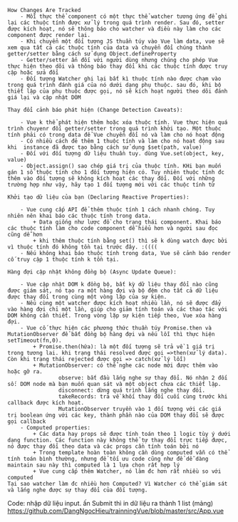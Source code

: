 	How Changes Are Tracked
		- Mỗi thực thể component có một thực thể watcher tương ứng để ghi lại các thuộc tính được xử lý trong quá trình render. Sau đó, setter được kích hoạt, nó sẽ thông báo cho watcher và điều này làm cho các component được render lại.
		- Khi chuyển một đối tượng JS thuần túy vào Vue làm data, vue sẽ xem qua tất cả các thuộc tính của data và chuyển đổi chúng thành getter/setter bằng cách sử dụng Object.defineProperty
		- Getter/setter ẩn đối với người dùng nhưng chúng cho phép Vue thực hiện theo dõi và thông báo thay đổi khi các thuộc tính được truy cập hoặc sửa đổi
		- Đối tượng Watcher ghi lại bất kì thuộc tính nào được chạm vào trong quá trình đánh giá của nó dưới dạng phụ thuộc. sau đó, khi bộ thiết lập của phụ thuộc được gọi, nó sẽ kích hoạt người theo dõi đánh giá lại và cập nhật DOM
	
	Thay đổi cảnh báo phát hiện (Change Detection Caveats):

		- Vue k thể phát hiện thêm hoặc xóa thuộc tính. Vue thực hiện quá trình chuyenr đổi getter/setter trong quá trình khởi tạo. Một thuộc tính phải có trong data để Vue chuyển đổi nó và làm cho nó hoạt động
		- Có nhiều cách đẻ thêm 1 thuộc tính và làm cho nó hoạt động sau khi  instance đã được tạo bằng cách sử dụng $set(path, value)
		- Đối với đối tượng dữ liệu thuần tuy. dùng Vue.set(object, key, value) 
		- Object.assign() sao chép giá trị của thuộc tính. KHi bạn muốn gán 1 số thuộc tính cho 1 đối tượng hiện có. Tuy nhiên thuộc tính đc thêm vào đối tượng sẽ không kích hoạt các thay đổi. Đối với những trường hợp như vậy, hãy tạo 1 đối tượng mới với các thuộc tính từ
	
	Khởi tạo dữ liệu của bạn (Declaring Reactive Properties):

		- Vue cung cấp API để thêm thuộc tính 1 cách nhanh chóng. Tuy nhiên nên khai báo các thuộc tính trong data. 
			+ Data giống như lược đồ cho trạng thái component. Khai báo các thuộc tính làm cho code component dễ hiểu hơn và người sau đọc cũng dễ hơn
			+ khi thêm thuộc tính bằng set() thì sẽ k dùng watch được bởi vì thuộc tính đó không tồn tại trước đây. :((((
		- Nếu không khai báo thuộc tính trong data, Vue sẽ cảnh báo render cố truy cập 1 thuộc tính k tồn tại.

	Hàng đợi cập nhật không đồng bộ (Async Update Queue):

		- Vue cập nhật DOM k đồng bộ, bất kỳ dữ liệu thay đổi nào cũng được giám sát, nó tạo ra một hàng đợi và bộ đệm cho tất cả dữ liệu được thay đổi trong cùng một vòng lặp của sự kiện.
		- Nếu cùng một watcher được kích hoạt nhiều lần, nó sẽ được đẩy vào hàng đợi chỉ một lần, giúp cho giảm tính toán và các thao tác với DOM không cần thiết. Trong vòng lặp sự kiện tiếp theo, Vue xóa hàng đợi.
		- Vue cố thực hiện các phương thức thuần túy Promise.then và MutationObserver để bất đồng bộ hàng đợi và nếu lỗi thì thực hiện setTimeout(fn,0).
			+ Promise.then(hứa): là một đối tượng sẽ trả về 1 giá trị trong tương lai. khi trạng thái resolved được gọi =>then(xử lý data). Còn khi trạng thái rejected được gọi => catch(xử lý lỗi)
			+ MutationObserver: có thể nghe các node mới được thêm vào hoặc gỡ ra.
			 		observe: bắt đầu lắng nghe sự thay đổi. Nó nhận 2 đối số: DOM node mà bạn muốn quan sát và một object chưa các thiết lập.
					disconnect: dừng quá trình lắng nghe thay đổi.
					takeRecords: trả về khối thay đổi cuối cùng trước khi callback được kích hoạt.
					MutationObserver truyền vào 1 đối tượng với các giá trị boolean ứng với các key, thành phần nào của DOM thay đổi sẽ được gọi callback
		- Computed properties:
			+ Các data hay props sẽ được tính toán theo 1 logic tùy ý dưới dạng function. Các function này không thể tự thay đổi trực tiếp được, nó được thay đổi theo data và các props cần tính toán bởi nó
			+ Trong template hoàn toàn không cần dùng computed vẫn có thể tính toán bình thường, nhưng để tối ưu code cũng như để dễ dàng maintain sau này thì computed là 1 lựa chọn rất hợp lý
			+ Vue cung cấp thêm Watcher, nó làm đc hơn rất nhiều so với computed
	Tại sao watcher làm đc nhiều hơn Computed? Vì Watcher có thể giám sát và lắng nghe được sự thay đổi của đối tượng.
  
  Code: nhập dữ liệu input. ấn Submit thì in dữ liệu ra thành 1 list (mảng)
  https://github.com/DangNgocHieu/trainningVue/blob/master/src/App.vue

